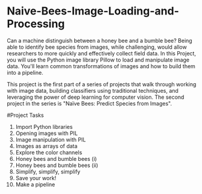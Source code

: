 # Naive-Bees-Image-Loading-and-Processing
Can a machine distinguish between a honey bee and a bumble bee? Being able to identify bee species from images, while challenging, would allow researchers to more quickly and effectively collect field data. In this Project, you will use the Python image library Pillow to load and manipulate image data. You'll learn common transformations of images and how to build them into a pipeline.

This project is the first part of a series of projects that walk through working with image data, building classifiers using traditional techniques, and leveraging the power of deep learning for computer vision. The second project in the series is "Naïve Bees: Predict Species from Images".

#Project Tasks

1.  Import Python libraries
2.  Opening images with PIL
3.  Image manipulation with PIL
4.  Images as arrays of data
5.  Explore the color channels
6.  Honey bees and bumble bees (i)
7.  Honey bees and bumble bees (ii)
8.  Simplify, simplify, simplify
9.  Save your work!
10. Make a pipeline

